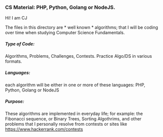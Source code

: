 ### CS Material:  PHP, Python, Golang or NodeJS.


Hi! I am CJ

The files in this directory are * well known * algorithms; that I will be coding over time when studying Computer Science Fundamentals.

##### Type of Code: 
Algorithms, Problems, Challenges, Contests. Practice Algo/DS in various formats.

##### Languages: 
each algorithm will be either in one or more of these languages:  PHP, Python, Golang or NodeJS

##### Purpose: 
These algorithms are implemented in everyday life; for example: the Fibonacci sequence, or Binary Trees, Sorting Algothrims, and other problems that I personally resolve from contests or sites like https://www.hackerrank.com/contests
